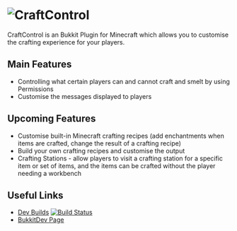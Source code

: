 ![CraftControl](https://raw.github.com/madjam002/CraftControl/master/assets/wikilogo.png)
=========

CraftControl is an Bukkit Plugin for Minecraft which allows you to customise
the crafting experience for your players.

Main Features
---------

- Controlling what certain players can and cannot craft and smelt by using Permissions
- Customise the messages displayed to players

Upcoming Features
---------
- Customise built-in Minecraft crafting recipes (add enchantments when items are crafted, change the result of a crafting recipe)
- Build your own crafting recipes and customise the output
- Crafting Stations - allow players to visit a crafting station for a specific item or set of items, and the items can be crafted without the player needing a workbench

Useful Links
---------
- [Dev Builds](http://madjamonline.com:8080/job/CraftControl/) [![Build Status](http://www.madjamonline.com:8080/buildStatus/icon?job=CraftControl)](http://www.madjamonline.com:8080/job/CraftControl/)
- [BukkitDev Page](http://dev.bukkit.org/bukkit-plugins/craftcontrol)
